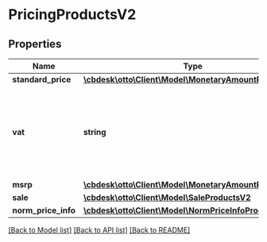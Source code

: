 # PricingProductsV2

## Properties
Name | Type | Description | Notes
------------ | ------------- | ------------- | -------------
**standard_price** | [**\cbdesk\otto\Client\Model\MonetaryAmountProductsV2**](MonetaryAmountProductsV2.md) |  | 
**vat** | **string** | The value added tax that is included in the sales price, currently FULL or REDUCED | 
**msrp** | [**\cbdesk\otto\Client\Model\MonetaryAmountProductsV2**](MonetaryAmountProductsV2.md) |  | [optional] 
**sale** | [**\cbdesk\otto\Client\Model\SaleProductsV2**](SaleProductsV2.md) |  | [optional] 
**norm_price_info** | [**\cbdesk\otto\Client\Model\NormPriceInfoProductsV2**](NormPriceInfoProductsV2.md) |  | [optional] 

[[Back to Model list]](../../README.md#documentation-for-models) [[Back to API list]](../../README.md#documentation-for-api-endpoints) [[Back to README]](../../README.md)

